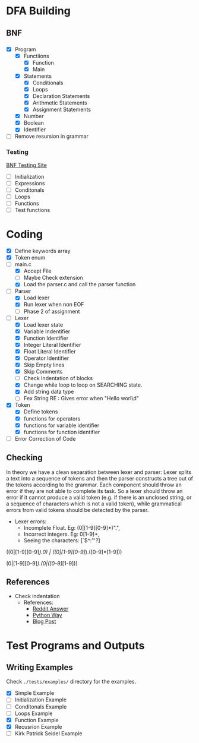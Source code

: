# DFA Building
## BNF
### 
- [x] Program
	- [x] Functiions
		- [x] Function
		- [x] Main
	- [x] Statements
		- [x] Conditionals
		- [x] Loops
		- [x] Declaration Statements
		- [x] Arithmetic Statements
		- [x] Assignment Statements
	- [x] Number
	- [x] Boolean
	- [x] Identifier
- [ ] Remove resursion in grammar

### Testing
[BNF Testing Site](https://mdkrajnak.github.io/ebnftest/)

- [ ] Initialization
- [ ] Expressions
- [ ] Conditonals
- [ ] Loops
- [ ] Functions
- [ ] Test functions

# Coding
- [x] Define keywords array
- [x] Token enum
- [ ] main.c
	- [x] Accept File
	- [ ] Maybe Check extension
	- [x] Load the parser.c and call the parser function
- [ ] Parser
	- [x] Load lexer
	- [x] Run lexer when non EOF
	- [ ] Phase 2 of assignment
- [ ] Lexer
	- [x] Load lexer state
	- [x] Variable Indentifier
	- [x] Function Identifier
	- [x] Integer Literal Identifier
	- [x] Float Literal Identifier
	- [x] Operator Identifier
	- [x] Skip Empty lines
	- [x] Skip Comments
	- [ ] Check Indentation of blocks
	- [x] Change while loop to loop on SEARCHING state.
	- [x] Add string data type
	- [ ] Fex String RE : Gives error when "Hello worl\d"
- [x] Token
	- [x] Define tokens
	- [x] functions for operators
	- [x] functions for variable identifier
	- [x] functions for function identifier
- [ ] Error Correction of Code

## Checking
In theory we have a clean separation between lexer and parser: Lexer splits a text into a sequence of tokens and then the parser constructs a tree out of the tokens according to the grammar. Each component should throw an error if they are not able to complete its task. So a lexer should throw an error if it cannot produce a valid token (e.g. if there is an unclosed string, or a sequence of characters which is not a valid token), while grammatical errors from valid tokens should be detected by the parser.

- Lexer errors:
	- Incomplete Float. Eg: (0|[1-9][0-9]*)".", 
	- Incorrect integers. Eg: 0[1-9]+, 
	- Seeing the characters: [`$^\:"'?]

((0|[1-9][0-9]*).0) | ((0|[1-9][0-9]*).([0-9]*[1-9]))

(0|[1-9][0-9]*).(0|([0-9]*[1-9]))

## References
- Check indentation
	- References:
		- [Reddit Answer](https://www.reddit.com/r/ProgrammingLanguages/comments/7gvdje/any_advice_on_how_to_implement_the_pythonindent/)
		- [Python Way](https://docs.python.org/3/reference/lexical_analysis.html#lexical-analysis)
		- [Blog Post](https://jayconrod.com/posts/101/how-python-parses-white-space)

# Test Programs and Outputs
## Writing Examples
Check `./tests/examples/` directory for the examples.

- [x] Simple Example
- [ ] Initialization Example
- [ ] Conditonals Example
- [ ] Loops Example
- [x] Function Example
- [x] Recusrion Example
- [ ] Kirk Patrick Seidel Example